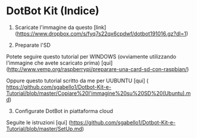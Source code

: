 DotBot Kit (Indice)
===

1) Scaricate l'immagine da questo [link] (https://www.dropbox.com/s/fyq7s22qx6cpdwf/dotbot191016.gz?dl=1)

2) Preparate l'SD

Potete seguire questo tutorial per WINDOWS (ovviamente utilizzando l'immagine che avete scaricato prima) [qui] (http://www.vemp.org/raspberrypi/preparare-una-card-sd-con-raspbian/)

Oppure questo tutorial scritto da me per UUBUNTU [qui] ( https://github.com/sgabello1/Dotbot-Kit-e-Tutorial/blob/master/Copiare%20l'immagine%20su%20SD%20(Ubuntu).md)

3) Configurate DotBot in piattaforma cloud

Seguite le istruzioni [qui] (https://github.com/sgabello1/Dotbot-Kit-e-Tutorial/blob/master/SetUp.md)
